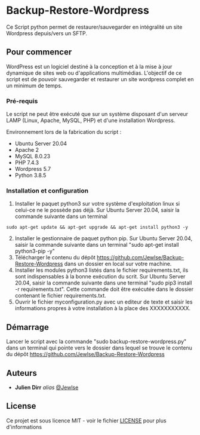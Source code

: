 # Backup-Restore-Wordpress

Ce Script python permet de restaurer/sauvegarder en intégralité un site Wordpress depuis/vers un SFTP. 

## Pour commencer

WordPress est un logiciel destiné à la conception et à la mise à jour dynamique de sites web ou d'applications multimédias. L'objectif de ce script est de pouvoir sauvegarder et restaurer un site wordpress complet en un minimum de temps.

### Pré-requis

Le script ne peut être exécuté que sur un système disposant d'un serveur LAMP (Linux, Apache, MySQL, PHP) et d'une installation Wordpress.

Environnement lors de la fabrication du script :

- Ubuntu Server 20.04
- Apache 2
- MySQL 8.0.23
- PHP 7.4.3
- Wordpress 5.7
- Python 3.8.5

### Installation et configuration

1) Installer le paquet python3 sur votre système d'exploitation linux si celui-ce ne le possède pas déjà. 
Sur Ubuntu Server 20.04, saisir la commande suivante dans un terminal
```shell
sudo apt-get update && apt-get upgrade && apt-get install python3 -y
```

2) Installer le gestionnaire de paquet python pip. Sur Ubuntu Server 20.04, saisir la commande suivante dans un terminal "sudo apt-get install python3-pip -y"
3) Télécharger le contenu du dépôt https://github.com/Jewlse/Backup-Restore-Wordpress dans un dossier en local sur votre machine.
4) Installer les modules python3 listés dans le fichier requirements.txt, ils sont indispensables à la bonne exécution du scrit. Sur Ubuntu Server 20.04, saisir la commande suivante dans une terminal "sudo pip3 install -r requirements.txt". Cette commande doit être exécutée dans le dossier contenant le fichier requirements.txt.
5) Ouvrir le fichier myconfiguration.py avec un editeur de texte et saisir les informations propres à votre installation à la place des XXXXXXXXXXX.

## Démarrage

Lancer le script avec la commande "sudo backup-restore-wordpress.py" dans un terminal qui pointe vers le dossier dans lequel se trouve le contenu du dépôt https://github.com/Jewlse/Backup-Restore-Wordpress

## Auteurs
* **Julien Dirr** _alias_ [@Jewlse](https://github.com/Jewlse)

## License

Ce projet est sous licence MIT - voir le fichier [LICENSE](https://github.com/Jewlse/Backup-Restore-Wordpress/blob/main/LICENSE) pour plus d'informations



